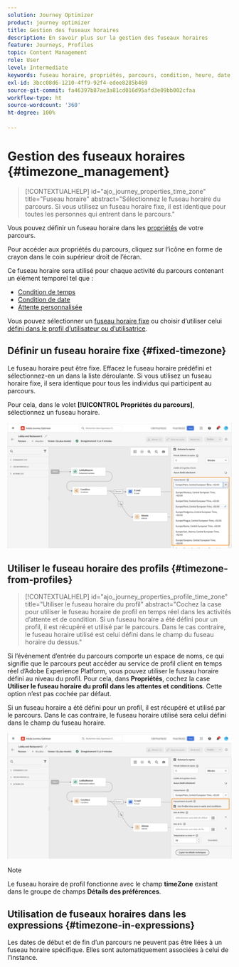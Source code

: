 ```yaml
---
solution: Journey Optimizer
product: journey optimizer
title: Gestion des fuseaux horaires
description: En savoir plus sur la gestion des fuseaux horaires
feature: Journeys, Profiles
topic: Content Management
role: User
level: Intermediate
keywords: fuseau horaire, propriétés, parcours, condition, heure, date, personnalisé
exl-id: 3bcc08d6-1210-4ff9-92f4-edee8285b469
source-git-commit: fa46397b87ae3a81cd016d95afd3e09bb002cfaa
workflow-type: ht
source-wordcount: '360'
ht-degree: 100%

---
```


# Gestion des fuseaux horaires {#timezone_management}

>[!CONTEXTUALHELP]
>id="ajo_journey_properties_time_zone"
>title="Fuseau horaire"
>abstract="Sélectionnez le fuseau horaire du parcours. Si vous utilisez un fuseau horaire fixe, il est identique pour toutes les personnes qui entrent dans le parcours."


Vous pouvez définir un fuseau horaire dans les [propriétés](../building-journeys/journey-properties.md#timezone) de votre parcours.

Pour accéder aux propriétés du parcours, cliquez sur l’icône en forme de crayon dans le coin supérieur droit de l’écran.

Ce fuseau horaire sera utilisé pour chaque activité du parcours contenant un élément temporel tel que :

* [Condition de temps](../building-journeys/condition-activity.md#time_condition)
* [Condition de date](../building-journeys/condition-activity.md#date_condition)
* [Attente personnalisée](../building-journeys/wait-activity.md#custom)

<!--
* [Fixed date wait](../building-journeys/wait-activity.md#fixed_date)
-->

Vous pouvez sélectionner un [fuseau horaire fixe](#fixed-timezone) ou choisir d’utiliser celui [défini dans le profil d’utilisateur ou d’utilisatrice](#timezone-from-profiles).

## Définir un fuseau horaire fixe {#fixed-timezone}

Le fuseau horaire peut être fixe. Effacez le fuseau horaire prédéfini et sélectionnez-en un dans la liste déroulante. Si vous utilisez un fuseau horaire fixe, il sera identique pour tous les individus qui participent au parcours.

Pour cela, dans le volet **[!UICONTROL Propriétés du parcours]**, sélectionnez un fuseau horaire.

![](assets/journey72.png)

## Utiliser le fuseau horaire des profils {#timezone-from-profiles}

>[!CONTEXTUALHELP]
>id="ajo_journey_properties_profile_time_zone"
>title="Utiliser le fuseau horaire du profil"
>abstract="Cochez la case pour utiliser le fuseau horaire de profil en temps réel dans les activités d’attente et de condition. Si un fuseau horaire a été défini pour un profil, il est récupéré et utilisé par le parcours. Dans le cas contraire, le fuseau horaire utilisé est celui défini dans le champ du fuseau horaire du dessus."

Si l’événement d’entrée du parcours comporte un espace de noms, ce qui signifie que le parcours peut accéder au service de profil client en temps réel d’Adobe Experience Platform, vous pouvez utiliser le fuseau horaire défini au niveau du profil. Pour cela, dans **Propriétés**, cochez la case **Utiliser le fuseau horaire du profil dans les attentes et conditions**. Cette option n’est pas cochée par défaut.

Si un fuseau horaire a été défini pour un profil, il est récupéré et utilisé par le parcours. Dans le cas contraire, le fuseau horaire utilisé sera celui défini dans le champ du fuseau horaire.

![](assets/journey73.png)

>[!NOTE]
>
>Le fuseau horaire de profil fonctionne avec le champ **timeZone** existant dans le groupe de champs **Détails des préférences**.

## Utilisation de fuseaux horaires dans les expressions {#timezone-in-expressions}

Les dates de début et de fin d’un parcours ne peuvent pas être liées à un fuseau horaire spécifique. Elles sont automatiquement associées à celui de l&#39;instance.
